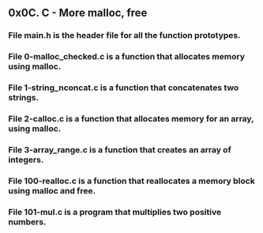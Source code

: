 ## 0x0C. C - More malloc, free

### File main.h is the header file for all the function prototypes.

### File 0-malloc_checked.c is a function that allocates memory using malloc.

### File 1-string_nconcat.c is a function that concatenates two strings.

### File 2-calloc.c is a function that allocates memory for an array, using malloc.

### File 3-array_range.c is a function that creates an array of integers.

### File 100-realloc.c is a function that reallocates a memory block using malloc and free.

### File 101-mul.c is a program that multiplies two positive numbers.

